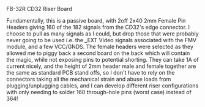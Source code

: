 FB-32R CD32 Riser Board

Fundamentally, this is a passive board, with 2off 2x40 2mm Female Pin Headers giving 160 of the 182 signals from the CD32's edge connector. I choose to pull as many signals as I could, but drop those that were probably never going to be used i.e. the _EXT Video signals associated with the FMV module, and a few VCC/GNDS.
The female headers were selected as they allowed me to piggy back a second board on the back which will contain the magic, while not exposing pins to potential shorting. They can take 1A of current nicely, and the height of 2mm header male and female together are the same as standard PCB stand offs, so I don't have to rely on the connectors taking all the mechanical strain and abuse loads from plugging/unplugging cables, and I can develop different riser configurations with only needing to solder 160 through-hole pins (worst case) instead of 364!
